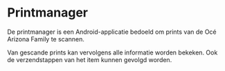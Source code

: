 Printmanager
=====

De printmanager is een Android-applicatie bedoeld om prints van de Océ Arizona Family te scannen.

Van gescande prints kan vervolgens alle informatie worden bekeken. Ook de verzendstappen van het item kunnen gevolgd worden.

